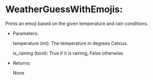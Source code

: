 # WeatherGuessWithEmojis:

Prints an emoji based on the given temperature and rain conditions.

- Parameters:
        
  temperature (int): The temperature in degrees Celsius.
        
  is_raining (bool): True if it is raining, False otherwise.

- Returns:
        
  None
